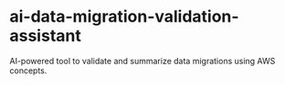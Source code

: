 # ai-data-migration-validation-assistant
AI-powered tool to validate and summarize data migrations using AWS concepts.
